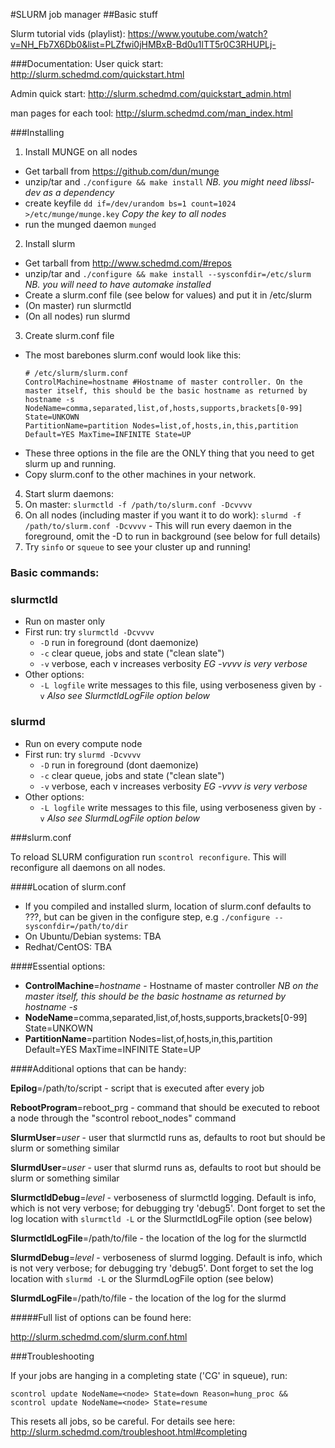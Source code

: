 #SLURM job manager
##Basic stuff

Slurm tutorial vids (playlist): https://www.youtube.com/watch?v=NH_Fb7X6Db0&list=PLZfwi0jHMBxB-Bd0u1lTT5r0C3RHUPLj-

###Documentation:
User quick start: http://slurm.schedmd.com/quickstart.html

Admin quick start: http://slurm.schedmd.com/quickstart_admin.html

man pages for each tool: http://slurm.schedmd.com/man_index.html

###Installing

1. Install MUNGE on all nodes
  - Get tarball from https://github.com/dun/munge
  - unzip/tar and `./configure && make install` *NB. you might need libssl-dev as a dependency*
  - create keyfile `dd if=/dev/urandom bs=1 count=1024 >/etc/munge/munge.key` *Copy the key to all nodes*
  - run the munged daemon `munged`
2. Install slurm
  - Get tarball from http://www.schedmd.com/#repos
  - unzip/tar and `./configure && make install --sysconfdir=/etc/slurm` *NB. you will need to have automake installed*
  - Create a slurm.conf file (see below for values) and put it in /etc/slurm
  - (On master) run slurmctld
  - (On all nodes) run slurmd
3. Create slurm.conf file
  - The most barebones slurm.conf would look like this:
    ```
    # /etc/slurm/slurm.conf
    ControlMachine=hostname #Hostname of master controller. On the master itself, this should be the basic hostname as returned by hostname -s
    NodeName=comma,separated,list,of,hosts,supports,brackets[0-99] State=UNKOWN
    PartitionName=partition Nodes=list,of,hosts,in,this,partition Default=YES MaxTime=INFINITE State=UP
    ```
  - These three options in the file are the ONLY thing that you need to get slurm up and running.
  - Copy slurm.conf to the other machines in your network.
4. Start slurm daemons:
  1. On master: `slurmctld -f /path/to/slurm.conf -Dcvvvv`
  2. On all nodes (including master if you want it to do work): `slurmd -f /path/to/slurm.conf -Dcvvvv`
    - This will run every daemon in the foreground, omit the -D to run in background (see below for full details)
5. Try `sinfo` or `squeue` to see your cluster up and running!

### Basic commands:
### slurmctld
- Run on master only
- First run: try `slurmctld -Dcvvvv`
  - `-D` run in foreground (dont daemonize)
  - `-c` clear queue, jobs and state ("clean slate")
  - `-v` verbose, each v increases verbosity *EG -vvvv is very verbose*
- Other options:
  - `-L logfile` write messages to this file, using verboseness given by `-v` *Also see SlurmctldLogFile option below*

### slurmd
- Run on every compute node
- First run: try `slurmd -Dcvvvv`
  - `-D` run in foreground (dont daemonize)
  - `-c` clear queue, jobs and state ("clean slate")
  - `-v` verbose, each v increases verbosity *EG -vvvv is very verbose*
- Other options:
  - `-L logfile` write messages to this file, using verboseness given by `-v` *Also see SlurmdLogFile option below*

###slurm.conf

To reload SLURM configuration run `scontrol reconfigure`. This will reconfigure all daemons on all nodes.

####Location of slurm.conf
- If you compiled and installed slurm, location of slurm.conf defaults to ???, but can be given in the configure step, e.g `./configure --sysconfdir=/path/to/dir`
- On Ubuntu/Debian systems: TBA
- Redhat/CentOS: TBA

####Essential options:

- **ControlMachine**=*hostname* - Hostname of master controller *NB on the master itself, this should be the basic hostname as returned by hostname -s*
- **NodeName**=comma,separated,list,of,hosts,supports,brackets[0-99] State=UNKOWN
- **PartitionName**=partition Nodes=list,of,hosts,in,this,partition Default=YES MaxTime=INFINITE State=UP


####Additional options that can be handy:

**Epilog**=/path/to/script - script that is executed after every job

**RebootProgram**=reboot_prg - command that should be executed to reboot a node through the "scontrol reboot_nodes" command

**SlurmUser**=*user* - user that slurmctld runs as, defaults to root but should be slurm or something similar

**SlurmdUser**=*user* - user that slurmd runs as, defaults to root but should be slurm or something similar

**SlurmctldDebug**=*level* - verboseness of slurmctld logging. Default is info, which is not very verbose; for debugging try 'debug5'. Dont forget to set the log location with `slurmctld -L` or the SlurmctldLogFile option (see below)

**SlurmctldLogFile**=/path/to/file - the location of the log for the slurmctld

**SlurmdDebug**=*level* - verboseness of slurmd logging. Default is info, which is not very verbose; for debugging try 'debug5'. Dont forget to set the log location with `slurmd -L` or the SlurmdLogFile option (see below)

**SlurmdLogFile**=/path/to/file - the location of the log for the slurmd


#####Full list of options can be found here:

http://slurm.schedmd.com/slurm.conf.html

###Troubleshooting

If your jobs are hanging in a completing state ('CG' in squeue), run:

`scontrol update NodeName=<node> State=down Reason=hung_proc && scontrol update NodeName=<node> State=resume`

This resets all jobs, so be careful. For details see here: http://slurm.schedmd.com/troubleshoot.html#completing
